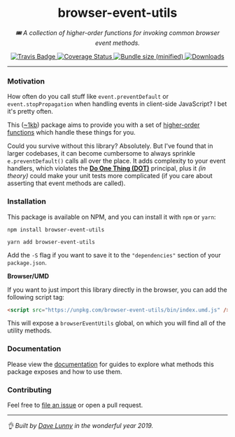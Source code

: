 <div align="center" margin="0 auto 20px">
    <h1>browser-event-utils</h1>
    <p style="font-style: italic;">🎟 A collection of higher-order functions for invoking common browser event methods.</p>
    <div>
        <a href='https://travis-ci.org/himynameisdave/browser-event-utils'>
            <img src="https://api.travis-ci.org/himynameisdave/browser-event-utils.svg?branch=master" alt="Travis Badge" />
        </a>
        <a href='https://coveralls.io/github/himynameisdave/browser-event-utils?branch=master'>
            <img src='https://coveralls.io/repos/github/himynameisdave/browser-event-utils/badge.svg?branch=master' alt='Coverage Status' />
        </a>
        <a href="https://bundlephobia.com/result?p=browser-event-utils">
            <img src="https://img.shields.io/bundlephobia/min/browser-event-utils.svg" alt="Bundle size (minified)" />
        </a>
        <a href="https://www.npmjs.com/package/browser-event-utils">
            <img src="https://img.shields.io/npm/dt/browser-event-utils.svg" alt="Downloads">
        </a>
    </div>
</div>

---

### Motivation

How often do you call stuff like `event.preventDefault` or `event.stopPropagation` when handling events in client-side JavaScript? I bet it's pretty often.

This ([~1kb](https://bundlephobia.com/result?p=browser-event-utils)) package aims to provide you with a set of [higher-order functions](https://eloquentjavascript.net/05_higher_order.html) which handle these things for you.

Could you survive without this library? Absolutely. But I've found that in larger codebases, it can become cumbersome to always sprinkle `e.preventDefault()` calls all over the place. It adds complexity to your event handlers, which violates the [**Do One Thing (DOT)**](https://www.oreilly.com/library/view/programming-javascript-applications/9781491950289/ch02.html) principal, plus it _(in theory)_ could make your unit tests more complicated (if you care about asserting that event methods are called).

### Installation

This package is available on NPM, and you can install it with `npm` or `yarn`:

```
npm install browser-event-utils

yarn add browser-event-utils
```

Add the `-S` flag if you want to save it to the `"dependencies"` section of your `package.json`.

**Browser/UMD**

If you want to just import this library directly in the browser, you can add the following script tag:

```html
<script src="https://unpkg.com/browser-event-utils/bin/index.umd.js" />
```

This will expose a `browserEventUtils` global, on which you will find all of the utility methods.

### Documentation

Please view the [documentation](https://himynameisdave.github.io/browser-event-utils) for guides to explore what methods this package exposes and how to use them.

### Contributing

Feel free to [file an issue](https://github.com/himynameisdave/browser-event-utils/issues/new) or open a pull request.

---

_👌 Built by [Dave Lunny](http://himynameisdave.com) in the wonderful year 2019._
